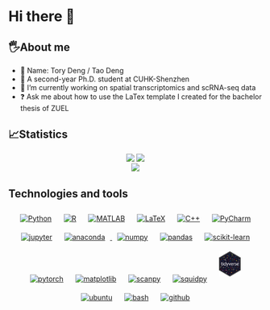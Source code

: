 # Hi there 👋

## 🖐️About me
- 👦 Name: Tory Deng / Tao Deng
- 🌱 A second-year Ph.D. student at CUHK-Shenzhen
- 🔭 I’m currently working on spatial transcriptomics and scRNA-seq data
- ❓ Ask me about how to use the LaTex template I created for the bachelor thesis of ZUEL

## 📈Statistics
<div align="center">

<img height="137px" src="https://github-readme-stats-torydeng.vercel.app/api?username=ToryDeng&show_icons=true&theme=react" />

<img height="137px"  src="https://github-readme-stats-torydeng.vercel.app/api/top-langs/?username=ToryDeng&hide=jupyter%20notebook,html&theme=material-palenight&layout=compact&langs_count=8" />

</div>

<div align="center">
    <img  src="https://github-readme-streak-stats.herokuapp.com/?user=ToryDeng&theme=calm" />
</div>

## Technologies and tools
<div align="center"> 
    <a href="https://www.python.org/" target="_blank"><img style="margin: 10px" src="https://cdn.jsdelivr.net/gh/devicons/devicon/icons/python/python-original.svg" alt="Python" height="50" /></a>    
    <a href="https://www.r-project.org/" target="_blank"><img style="margin: 10px" src="https://cdn.jsdelivr.net/gh/devicons/devicon/icons/r/r-original.svg" alt="R" height="50" /></a>
    <a href="https://www.mathworks.com/products/matlab.html" target="_blank"><img style="margin: 10px" src="https://cdn.jsdelivr.net/gh/devicons/devicon/icons/matlab/matlab-original.svg" alt="MATLAB" height="50" /></a>
    <a href="https://www.latex-project.org/" target="_blank"><img style="margin: 10px" src="https://cdn.jsdelivr.net/gh/devicons/devicon/icons/latex/latex-original.svg" alt="LaTeX" height="50" /></a>
    <a href="https://www.cplusplus.com/" target="_blank"><img style="margin: 10px" src="https://cdn.jsdelivr.net/gh/devicons/devicon/icons/cplusplus/cplusplus-original.svg" alt="C++" height="50" /></a>
    <a href="https://www.jetbrains.com/pycharm/" target="_blank"><img style="margin: 10px" src="https://upload.wikimedia.org/wikipedia/commons/1/1d/PyCharm_Icon.svg" alt="PyCharm" height="50" /></a>
    <a href="https://jupyter.org/" target="_blank"><img style="margin: 10px" src="https://cdn.jsdelivr.net/gh/devicons/devicon/icons/jupyter/jupyter-original-wordmark.svg" alt="jupyter" height="50" /></a>
    <a href="https://www.anaconda.com/" target="_blank"><img style="margin: 10px" src="https://cdn.jsdelivr.net/gh/devicons/devicon/icons/anaconda/anaconda-original.svg" alt="anaconda" height="50" />
    <a href="https://numpy.org/" target="_blank"><img style="margin: 10px" src="https://cdn.jsdelivr.net/gh/devicons/devicon/icons/numpy/numpy-original.svg" alt="numpy" height="50" /></a>
    <a href="https://pandas.pydata.org/" target="_blank"><img style="margin: 10px" src="https://cdn.jsdelivr.net/gh/devicons/devicon/icons/pandas/pandas-original.svg" alt="pandas" height="50" /></a>
    <a href="https://scikit-learn.org/stable/" target="_blank"><img style="margin: 10px" src="https://raw.githubusercontent.com/scikit-learn/scikit-learn/main/doc/logos/scikit-learn-logo.png" alt="scikit-learn" height="50" /></a>
    <a href="https://pytorch.org/" target="_blank"><img style="margin: 10px" src="https://cdn.jsdelivr.net/gh/devicons/devicon/icons/pytorch/pytorch-original.svg" alt="pytorch" height="50" /></a>
    <a href="https://matplotlib.org/" target="_blank"><img style="margin: 10px" src="https://matplotlib.org/_static/logo2.svg" alt="matplotlib" height="50" /></a>
    <a href="https://scanpy.readthedocs.io/en/latest/" target="_blank"><img style="margin: 10px" src="https://scanpy.readthedocs.io/en/latest/_static/Scanpy_Logo_BrightFG.svg" alt="scanpy" height="50" /></a>
    <a href="https://squidpy.readthedocs.io/en/stable/" target="_blank"><img style="margin: 10px" src="https://squidpy.readthedocs.io/en/stable/_static/squidpy_horizontal.png" alt="squidpy" height="50" /></a>
    <a href="https://www.tidyverse.org/" target="_blank"><img style="margin: 10px" src="https://github.com/tidyverse/tidyverse/raw/main/man/figures/logo.png" alt="tidyverse" height="50" /></a>
    <a href="https://ubuntu.com/" target="_blank"><img style="margin: 10px" src="https://cdn.jsdelivr.net/gh/devicons/devicon/icons/ubuntu/ubuntu-plain.svg" alt="ubuntu" height="50" /></a>
    <a href="https://www.gnu.org/software/bash/" target="_blank"><img style="margin: 10px" src="https://cdn.jsdelivr.net/gh/devicons/devicon/icons/bash/bash-original.svg" alt="bash" height="50" /></a>
    <a href="https://github.com/" target="_blank"><img style="margin: 10px" src="https://cdn.jsdelivr.net/gh/devicons/devicon/icons/github/github-original.svg" alt="github" height="50" /></a>
    </a> 
</div>




<!--
**ToryDeng/ToryDeng** is a ✨ _special_ ✨ repository because its `README.md` (this file) appears on your GitHub profile.

Here are some ideas to get you started:



- 👯 I’m looking to collaborate on ...
- 🤔 I’m looking for help with ...

- 📫 How to reach me: ...
- 😄 Pronouns: ...
- ⚡ Fun fact: ...
-->
